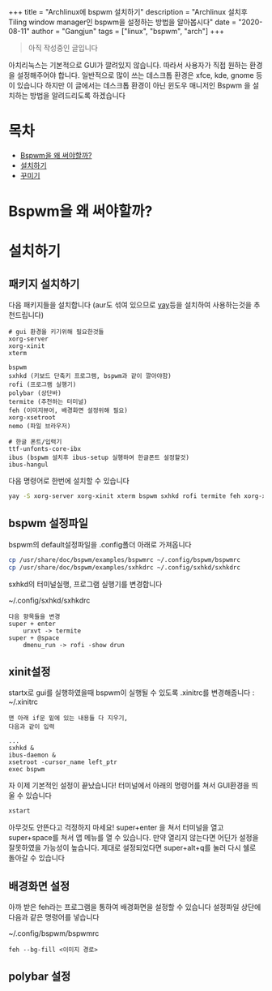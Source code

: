+++
title = "Archlinux에 bspwm 설치하기"
description = "Archlinux 설치후 Tiling window manager인 bspwm을 설정하는 방법을 알아봅시다"
date = "2020-08-11" 
author = "Gangjun"
tags = ["linux", "bspwm", "arch"]
+++

> 아직 작성중인 글입니다

아치리눅스는 기본적으로 GUI가 깔려있지 않습니다.
따라서 사용자가 직접 원하는 환경을 설정해주어야 합니다.
일반적으로 많이 쓰는 데스크톱 환경은 xfce, kde, gnome 등이 있습니다
하지만 이 글에서는 데스크톱 환경이 아닌 윈도우 매니저인 Bspwm 을 설치하는 방법을 알려드리도록 하겠습니다

# 목차

- [Bspwm을 왜 써야할까?](#Bspwm을-왜-써야할까?)
- [설치하기](#설치하기)
- [꾸미기](#꾸미기)

# Bspwm을 왜 써야할까?

# 설치하기

## 패키지 설치하기

다음 패키지들을 설치합니다
(aur도 섞여 있으므로 [yay](https://github.com/Jguer/yay)등을 설치하여 사용하는것을 추천드립니다)

```
# gui 환경을 키기위해 필요한것들
xorg-server
xorg-xinit
xterm

bspwm
sxhkd (키보드 단축키 프로그램, bspwm과 같이 깔아야함)
rofi (프로그램 실행기)
polybar (상단바)
termite (추천하는 터미널)
feh (이미지뷰어, 배경화면 설정위해 필요)
xorg-xsetroot
nemo (파일 브라우저)

# 한글 폰트/입력기
ttf-unfonts-core-ibx
ibus (bspwm 설치후 ibus-setup 실행하여 한글폰트 설정할것)
ibus-hangul
```
다음 명령어로 한번에 설치할 수 있습니다
```bash
yay -S xorg-server xorg-xinit xterm bspwm sxhkd rofi termite feh xorg-xsetroot ttf-unfonts-core-ibx ibus ibus-hangul
```

## bspwm 설정파일

bspwm의 default설정파일을 .config폴더 아래로 가져옵니다

```bash
cp /usr/share/doc/bspwm/examples/bspwmrc ~/.config/bspwm/bspwmrc
cp /usr/share/doc/bspwm/examples/sxhkdrc ~/.config/sxhkd/sxhkdrc
```

sxhkd의 터미널실행, 프로그램 실행기를 변경합니다

~/.config/sxhkd/sxhkdrc
```
다음 향목들을 변경
super + enter
    urxvt -> termite
super + @space
    dmenu_run -> rofi -show drun
```

## xinit설정

startx로 gui를 실행하였을때 bspwm이 실행될 수 있도록 .xinitrc를 변경해줍니다
:
~/.xinitrc
```
맨 아래 if문 밑에 있는 내용들 다 지우기,
다음과 같이 입력

...
sxhkd &
ibus-daemon &
xsetroot -cursor_name left_ptr
exec bspwm
```

자 이제 기본적인 설정이 끝났습니다!
터미널에서 아래의 명령어를 쳐서 GUI환경을 띄울 수 있습니다

```bash
xstart
```

아무것도 안뜬다고 걱정하지 마세요! super+enter 을 쳐서 터미널을 열고
super+space를 쳐서 앱 메뉴를 열 수 있습니다. 만약 열리지 않는다면 어딘가 설정을 잘못하였을 가능성이 높습니다. 제대로 설정되었다면 super+alt+q를 눌러 다시 쉘로 돌아갈 수 있습니다

## 배경화면 설정
아까 받은 feh라는 프로그램을 통하여 배경화면을 설정할 수 있습니다
설정파일 상단에 다음과 같은 명령어를 넣습니다

~/.config/bspwm/bspwmrc
```
feh --bg-fill <이미지 경로>
```

## polybar 설정
